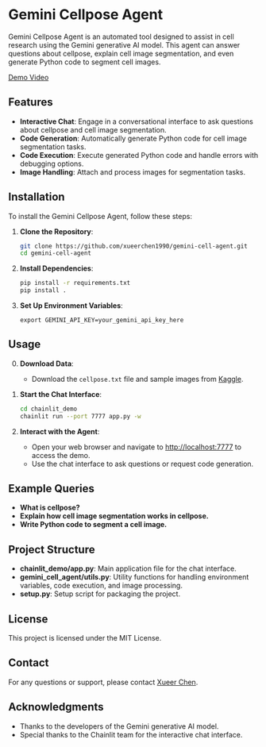 # Gemini Cellpose Agent

Gemini Cellpose Agent is an automated tool designed to assist in cell research using the Gemini generative AI model. This agent can answer questions about cellpose, explain cell image segmentation, and even generate Python code to segment cell images.

[Demo Video](https://www.youtube.com/watch?v=8gkyAr_OUrQ)

## Features

- **Interactive Chat**: Engage in a conversational interface to ask questions about cellpose and cell image segmentation.
- **Code Generation**: Automatically generate Python code for cell image segmentation tasks.
- **Code Execution**: Execute generated Python code and handle errors with debugging options.
- **Image Handling**: Attach and process images for segmentation tasks.

## Installation

To install the Gemini Cellpose Agent, follow these steps:

1. **Clone the Repository**:
   ```sh
   git clone https://github.com/xueerchen1990/gemini-cell-agent.git
   cd gemini-cell-agent
   ```

2. **Install Dependencies**:
   ```sh
   pip install -r requirements.txt
   pip install .
   ```

3. **Set Up Environment Variables**:
   ```
   export GEMINI_API_KEY=your_gemini_api_key_here
   ```

## Usage

0. **Download Data**:
   - Download the `cellpose.txt` file and sample images from [Kaggle](https://www.kaggle.com/datasets/xueerchen/cellpose-github-repo-and-sample-images).

1. **Start the Chat Interface**:
   ```sh
   cd chainlit_demo
   chainlit run --port 7777 app.py -w
   ```

2. **Interact with the Agent**:
   - Open your web browser and navigate to [http://localhost:7777](http://localhost:7777) to access the demo.
   - Use the chat interface to ask questions or request code generation.

## Example Queries

- **What is cellpose?**
- **Explain how cell image segmentation works in cellpose.**
- **Write Python code to segment a cell image.**

## Project Structure

- **chainlit_demo/app.py**: Main application file for the chat interface.
- **gemini_cell_agent/utils.py**: Utility functions for handling environment variables, code execution, and image processing.
- **setup.py**: Setup script for packaging the project.

## License

This project is licensed under the MIT License.

## Contact

For any questions or support, please contact [Xueer Chen](mailto:xueer.chen.human@gmail.com).

## Acknowledgments

- Thanks to the developers of the Gemini generative AI model.
- Special thanks to the Chainlit team for the interactive chat interface.
